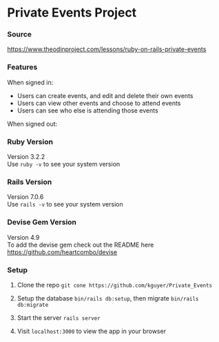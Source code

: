 # Private Events Project

### Source
https://www.theodinproject.com/lessons/ruby-on-rails-private-events

### Features
When signed in:  
* Users can create events, and edit and delete their own events  
* Users can view other events and choose to attend events  
* Users can see who else is attending those events 

When signed out:  


### Ruby Version
Version 3.2.2  
Use `ruby -v` to see your system version

### Rails Version
Version 7.0.6  
Use `rails -v` to see your system version

### Devise Gem Version
Version 4.9  
To add the devise gem check out the README here https://github.com/heartcombo/devise

### Setup
1. Clone the repo `git cone https://github.com/kguyer/Private_Events`

2. Setup the database `bin/rails db:setup`, then migrate `bin/rails db:migrate`

3. Start the server `rails server`

4. Visit `localhost:3000` to view the app in your browser